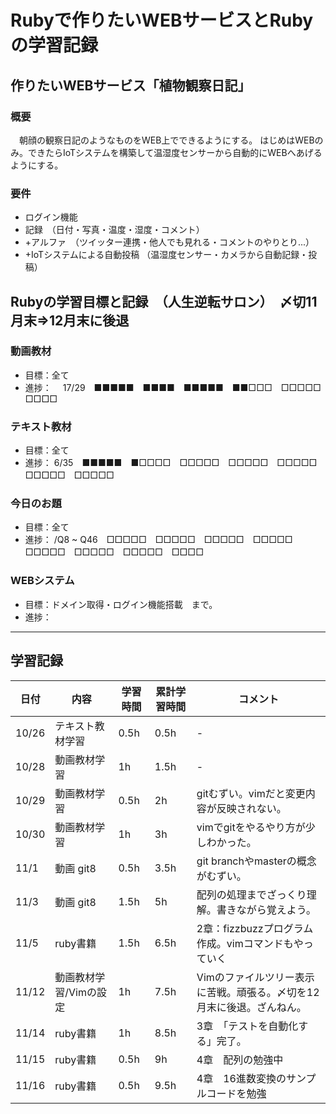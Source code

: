 # Rubyで作りたいWEBサービスとRubyの学習記録
## 作りたいWEBサービス「植物観察日記」
### 概要
　朝顔の観察日記のようなものをWEB上でできるようにする。
 はじめはWEBのみ。できたらIoTシステムを構築して温湿度センサーから自動的にWEBへあげるようにする。
### 要件
* ログイン機能
* 記録　（日付・写真・温度・湿度・コメント）
* +アルファ　（ツイッター連携・他人でも見れる・コメントのやりとり...）
* +IoTシステムによる自動投稿 （温湿度センサー・カメラから自動記録・投稿）


## Rubyの学習目標と記録　（人生逆転サロン）　〆切11月末⇒12月末に後退
### 動画教材
- 目標：全て
- 進捗： 　17/29　■■■■■　■■■■　■■■■■　■■□□□　□□□□□　□□□□
### テキスト教材
- 目標：全て
- 進捗：   6/35　■■■■■　■□□□□　□□□□□　□□□□□　□□□□□　□□□□□　□□□□□
### 今日のお題
- 目標：全て
- 進捗：   /Q8 ~ Q46　□□□□□　□□□□□　□□□□□　□□□□□　□□□□□　□□□□□　□□□□□　□□□□
### WEBシステム
- 目標：ドメイン取得・ログイン機能搭載　まで。
- 進捗：

---

## 学習記録
|日付|内容|学習時間|累計学習時間|コメント|
|-|-|-|-|-|
|10/26|テキスト教材学習  |0.5h| 0.5h|-|
|10/28|動画教材学習　   |1h  | 1.5h|-|
|10/29|動画教材学習　   |0.5h| 2h  |gitむずい。vimだと変更内容が反映されない。|
|10/30|動画教材学習     |1h| 3h |vimでgitをやるやり方が少しわかった。|
|11/1|動画 git8     |0.5h| 3.5h |git branchやmasterの概念がむずい。|
|11/3|動画 git8     |1.5h| 5h |配列の処理までざっくり理解。書きながら覚えよう。|
|11/5|ruby書籍     |1.5h| 6.5h |2章：fizzbuzzプログラム作成。vimコマンドもやっていく|
|11/12|動画教材学習/Vimの設定     |1h| 7.5h |Vimのファイルツリー表示に苦戦。頑張る。〆切を12月末に後退。ざんねん。|
|11/14|ruby書籍     |1h| 8.5h |3章　「テストを自動化する」完了。|
|11/15|ruby書籍     |0.5h| 9h |4章　配列の勉強中|
|11/16|ruby書籍     |0.5h| 9.5h |4章　16進数変換のサンプルコードを勉強|
